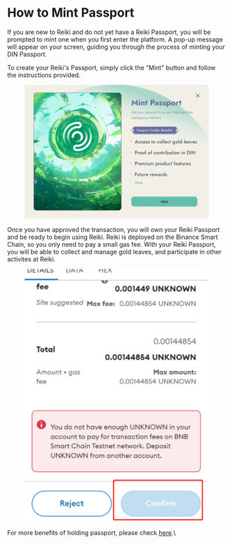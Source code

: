 # How to Mint Passport

If you are new to Reiki and do not yet have a Reiki  Passport, you will be prompted to mint one when you first enter the platform. A pop-up message will appear on your screen, guiding you through the process of minting your DIN Passport.

To create your Reiki's Passport, simply click the "Mint" button and follow the instructions provided.&#x20;

<figure><img src="../../.gitbook/assets/image (1) (1) (1).png" alt=""><figcaption></figcaption></figure>

Once you have approved the transaction, you will own your Reiki Passport and be ready to begin using Reiki.  Reiki is deployed on the Binance Smart Chain, so you only need to pay a small gas fee. With your Reiki Passport, you will be able to collect and manage gold leaves, and participate in other activites at Reiki.

<figure><img src="../../.gitbook/assets/image (10).png" alt=""><figcaption></figcaption></figure>

For more benefits of holding passport, please check [here](./).\









